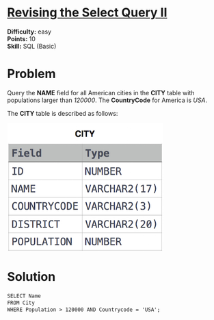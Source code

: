 # [Revising the Select Query II](https://www.hackerrank.com/challenges/revising-the-select-query-2/problem)

**Difficulty:** easy
</br>**Points:** 10
</br>**Skill:** SQL (Basic)

# Problem
Query the **NAME** field for all American cities in the **CITY** table with populations larger than _120000_. The **CountryCode** for America is _USA_.

The **CITY** table is described as follows:

![img.png](attachments/City.png)

# Solution
````mysql
SELECT Name
FROM City
WHERE Population > 120000 AND Countrycode = 'USA';
````